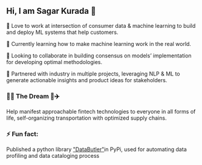 ## Hi, I am Sagar Kurada 👋

🔭  Love to work at intersection of consumer data & machine learning to build and deploy ML systems that help customers.

🌱  Currently learning how to make machine learning work in the real world. 

👯  Looking to collaborate in building consensus on models’ implementation for developing optimal methodologies.

🎯  Partnered with industry in multiple projects, leveraging NLP & ML to generate actionable insights and product ideas for stakeholders.


### 🚀🤖 The Dream 🤖✈️

Help manifest approachable fintech technologies to everyone in all forms of life, self-organizing transportation with optimized supply chains. 

 
### ⚡ Fun fact:

Published a python library ["DataButler"](https://pypi.org/project/data-butler/)in PyPi, used for automating data profiling and data cataloging process



